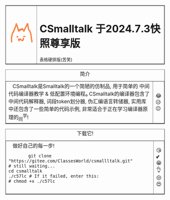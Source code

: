 <table border="1">
    <tr>
        <td><img src="data:image/jpeg;base64,iVBORw0KGgoAAAANSUhEUgAAAIAAAACACAYAAADDPmHLAAAgAElEQVR4nO29%0AeZRkyV7f94lfxL15K2vLWrq7pmfevO7Z37yNtpGOhGUDkg7GTxKLERbGtgTz%0A5j3AwmCEbYRk+cji6FiybGRj/ARoHiDAYrFsLA42OrYssciA1wabYdaemTcz%0AvUx3LdlZWVk37437C/8R92Zm7dVdXd3DYX5zcqrzZmbciLi/+K3f+IXhAZIF%0A/t4P/QilCFuJA2C6VJJQUNkcNfD88/8uijmwjRDCfertKdHuoe0ajhzxc91z%0ARQ78ZL/23BHtnyoFoBShEkENSD14xaGkhABq2DMpH9C9owfKAIqw7RxeAKNI%0AgIBQ4ag0qx++5SBu/oBOTg+UARqSEF+mWfEmMkcwSjDx+gd0OvRAGUBQpnxc%0A3YGoBkqrgMeGHGMUQ8VeRfkB3St64BLABg+12I/P2ZMwYLbqYQIkCuUHz//U%0A6IEzQGULQKLOR7AhZ7bqcWHwNgShDdx+0J18gHSvrZ/d7T1gIxAqqfU9kGrO%0AbLnK2eIaK8Orbxl17iF4xIbAJlBO+jDBEJ2a6kF0/fhkIA0wA6T1JWGs1Kow%0AfigFsAWU97F7D1YCGChMBoA1ntmqy8XtN1gZfkHnfc+YIPzK9/2pcCN72Lw6%0Ae4H1dA6MR4IgVRuC8Nxnn+N96yUY+NEXfoCFosvj/XdZLDYw+NwFbaUVKPS3%0AE+lXRjZAnl1Plnhz+jHWkw4SIrc/95nnD73FQXGCPTPScNwug/qBq4A4BAXj%0ASejT8e+td/yqaanHqtDWm5TiilRX0mBmwHi0theaSXo/kxolCTlnhmus5Ku3%0AVYqWBIi+LzNVpTOlyIoENzBB2lenoko8OgR0b+iBz6ANHoMHk6OSE6SYD0ap%0ATPQKIMcxcONrQmWgEsXL+3TlT1BlUsBhVUB1tjJCbh2VzeLLjNbgFHB530bM%0AxGsX6a7XkWR2vt4HEgCyqmDe9zgz7DFVIlYdJmgtrpRUfVgq1hlKypZrU5qU%0AEO7fKrlrCmCCICpI4DJBDHigjnfspc797B68DxigMo5pX/D07Wuc337v7Xbl%0AcGEOkR6gEGaYLkSe6X2BhWHOm+0nWHcdKrJoBzYq5H1IAiSq2ABq5BGkDnpR%0ARPfXQLlT3LceRB8fOLW0YHm4QSfvLacliDpGXQtCUnmWhutvn8k3aJeKm/z8%0AfUwpsDTsslB0sSFfwtSSNwBSgPFgdjBvcr/7+MAlQGMDqORg84wAGEWRaOiZ%0AHBAwcr4SUCN4iTaAmmNrvgdCbeDC4C1Whldfb4e+USkQTVHjKG1OMBp7P7bM%0A7zsDPNhlFMAqOFUkegIG41HjidEBBXKih4xN1L+6UK6yXKySaV5//mBptyUi%0A9X8QJUCnXKNTdi8kIWfErEHq0LdgA9ig0RDGO60lgppxXuQ06QHnAiDVhFQT%0AxPAaEtBoOSFUQFlPgAUM837rsacGv8uiv81r4VlutZZxGCpz97N0EjyBAJ//%0AkReAKJFASCo3en+2uIbcvvxbEtRSB7vU+DrBJSQVWI25D4xizcCCUgk0xuIe%0AOgI/oActigOG+cBVgIqiBgJyFqj1ogdTUK98CNHQcyG3M0X/9cq0nkgYxO+9%0AD6QARkfpbDWerFLaZZ8zwy5pVTw1+dVQr3AJkQ9GD8YoBHEEF8fb2AenjId4%0AsKFgA4Xz5ImnFJnBCBIUTIF3OZgC16h5n9UTIxcLKwydp3AFlYQ6LPwA+g/1%0AagUhWvWVFTLf55nNt1nJr5OF/tQ+Pw2AB0kwUrflCGQ2hDaEFEvOgVLgHtID%0AZYAkwGKxzkK5TqrDCVUqhJBSTyuOSatfJNXhK51y/eltl9JSGD7AbKHWqz8y%0Ap6LEyN/C8DZzw/6rmvj9+HOdmB6opVuMambem6VinVKEQQKFPX0T7YEywCzw%0AdO8tzuc3XpvzPQiKGofSxvgMIJdA9AyasG8omC96jz17+y3mi5wZYPjARgAu%0ARK1bGYcardPbUEqCins07G9nvwM8AbTAj8J4S6HLR8NvM1c9xKuzF9h2px8X%0AeqBeQAp0/Dodf+thp/n4gyAEUgLpO5VJ8SYFI2OfWQs369cuL5Tr9z9yMkFC%0AHekLgiIkwbNYrrNYruLYorK+tcvPh/i4LwGD0ZUAqID3dIbrl5eKW6Ra3Jcx%0APFAJUBFtgML5KecdLoAEj1rP0AqV8JRVWXdBF6QCqagZAbzzFwvnx8lgE22B%0AJjpown0yDkOcQgkwVw54cusKK/kNMpP7yhWgY7BrTbfqvz3gLLg4JmrjL8gi%0AIcWFsTQ5TboPDFDruNpaV+LKnwXOAJluvqHGU4lDKkGMr2MCUgUjVFYXpWqm%0AsPa6jVJYnY/wsdrBCpP+gBLqn5jAKRuJignRWG+FnIWiR6fs9r2oVQNiUrS2%0AD0qTsm3bK6BMV71+XOX1I6jdSAwLER9Zx0FOGQ95ygwg/PALP45BaWkMfZZW%0AWSzWebp3hfPDa0wP1z5kg6cwUFpoVYootLxbExFKC4pUqLPNZPg6M1gZ9/++%0A8EN/+ROr6UqMsBERxioxsigBPvvcd54uqFQKYjo7GoQV6btKNu20TutqSmWi%0AG9tL5m5fbV3EmIIP5y9eyopeiBJEwDmiFHBtwROk9uh/r7uBaiT6x0idv1dc%0AKJiv1umU65cxhcMIth6wGqGUlE3bOVcZSyts4rRYFfQcMAqEGHWYII9GHUxt%0AhTcI4ogmrk7ZO1ADwXgcA6arPkvFOllVPGxVsMERk1lKblM2WjP+VnqucyM7%0AS6Z9zhcu2jRNStvUjKTY2HgKIT3w3veKTp0BJETRVtGmMh60IJCSW8fAyRPt%0AKoUKEvWoCKUIG+lc+U7rcQAubF9hTgfXIT+HCCqOgCNRaHmZJaRUZGBcHTr1%0ASICy0amnSQG8EWaqPo8PXuL89mq/45WkAkJ8+NCnSjLeal9Mrk6tUBrHmaKP%0AqENxpXcuUVNnDRUIgpKiYQYNM7/XVUC0kkFqfxl2Rc5n1BikTupEte0Ymtl3%0A1pOzVCZl2ueYYC91yo3gtIAgGBOTSJluyVKxTmlS+q7D0IxRd7aJ0JziBCZA%0Ap+yxMlzn/PYqZ4br01ZTMA3zxRhBIfL6ejoXoV54Ol4iqim43NuYAIq2CrUq%0A4bIEueRURvGF06JTtwGcxoevdkAQD8FhAkx5/16rUvIkSrxMPaIxICKaPk41%0ARy9d5OWZNuvDZZ7ZfCNf9muZACIFpcuZCqs8OcivzPvu469NP8Nashz1bYAk%0A+B3gy9OgaeDx/ruc375OxzO0mhLN/iJKKiNUJtvcTNMnK1uAFJQ4CkkjEihI%0AL1E/K6H2cAJUVgnGn3H0cbSRg6P794ROmQFiylbFE6QgCTkzpWd52KVd6hmr%0AY+kwMnigZ0KD903pukVaWlCYa7dBsmZF2+BpV54ZLc6WTJNmxUQyVbBau2dq%0ADkLfnJhSYHm4wVLR/Z2k0hTjQIoR0nnbtukmc3M3snPkddfVCEPTppucYaoa%0A3MpYf7ilRd1alBppGCwvljfxIqTEfOhp0ekygFGKJI/iX5TZYsDj/Ws8Mrj1%0AelZ5Q0jJfFknUmJ6VI2+geQkdElpYypHWnnSMLgOg3NqHYIiWrtNIZ0OZFQm%0ARY2ARlC11kkVNaeHGIoSpsCG4mlqCJuKi1gGzegni7euTH+Yd9tn2ZY5lAxR%0AIZc53pp6gty6Sw/5fuiUA7IqQ9Rhg2e+7LUu6heY8p42v5cZADAogkcRssqz%0AXKyxVKx/mDp6JlXj2wulzXzPLlzqukWGktZ2g0coEIpLGB8mkUKM5cZl4BIT%0AOEGt22xIAmDCSBqImtrDEhKUacZ4rCb/NMLpHyBBNEqjy4Br7huMNqo8eOPO%0AdpNFenYRcIgKJggVKevJIgl9lqqsIEhaSVRdYpQ05HTK7uVt27502g/oVNuX%0AAJmHYAQvgqscTvWywbtQ62rCuBvbsvDuF7JneK91nk3XIbcOZID3njhBrpLg%0AbHSfXHSdQoEN+UM2KCEYKnFUDaYgVPzAD34OF5SF2Ta+Ktj224CQhARbOUwQ%0AOmWXi9vvsFi+9yK2/6QanA9z+a3WmfYbM+fZSOf2Hd9KfhPtvfi4ShIfv/Go%0ArQhSIlpdc5Lzrd/6H3JzhMlvgmJxYawAv/E3/kQ38dnZmNSskVBAMH4uprtP%0Al07fDcSTek9WFZwZ9siq4mnBU0rtv+vkN7OLfbvIbbdMIY7KeFQasIUC3Caw%0AuMMqNkoShsudcp2+TNFL5qiMrfOIEfDRyhbYvO2QsmIpHZDpJklwEByKY7Ho%0AcT6/mnfKmy1sL8LO6E+5UPhBog6zzJado6w3sSQhZ7rqseBv0gqD2WCibo8S%0ARyjJ6KbtR9bSDhWToeBxvxveF02vSXBnm7GMnRZdvB9Yh1NlADVQiSfzPR7f%0AusH57feY970p8BE2ZYizEwQCvWaLuA0eSxGNwwgWwVAC+dugi1HfFrV7lJFq%0AYT+8/cZlp9uXroQnKdw8SShRA7Pzc/Q227TsRznDBk91f56z1UuXg+SXvEBh%0Ap0krf6sdui1kMAJ3uNCnUxX26a319+b9yrm3pj7CumsDsOj7XNh+hZXhtXfm%0Aqm0sCiaF4Ei80G0t3H51+gI3srP0jp6mS+zvrN6XPNepSwAvYClYLDZYKLob%0AYnytLhvuNqik9NzcG7daHbYTGcGrIPLHUFLW0iVa6i9N+Ty4MIgRtBCTKGml%0ALIS1ixqUnCnarouYIm4koU+az5G1zvJrP/fjM3/kS9lc8quQ9EIQr6VMW5Cl%0AlJ0IXcGTqadV9M6WxnEj8ViJfcq8Z6lYZaFcfSjBUIdw45g0pQoznfV0kfVk%0AkXI0kkOpNht20H0BiJ4+A5gUP9790hnthDF5jHxVU2ylS+XLs49dujZ1lm2b%0AMjQK1QxBQUyPLTfDyzMfYyM5y8XB65uLZTFrcVGKqOCC4oLOnQlrMFjlQ602%0A2ezs5aG6meG2zUtNPm78b/PPfypsZlu3CFYILiBUkuogxuNtgpLEOESNTBaj%0AeAkYY98OYh9FYswiiMUYe9kYaz2CCwIU9TpOyxjZ8yShOG6+vWLvs7gvmdpT%0AvYkNsFBGxI81/WtBitotiys37u8VhpK9s9Za5Farg5gCUb/DNigkZbXVRihY%0AKeRKVekXxbBp84omWKJ6+Zd/9p/9wW/85n+h2FrfoO0cIg7QsrJerQopGTFX%0AEGMPjVnW7DwWT+3O1Xo9ONJKH1oaduv9CrBQdkkrfaJJ5DTtqEnpJgtvdZMO%0AFSn2+FHIAbC/pXnKdKoMMA88s/kSZ4trtMNgpXSKreJeuaouAZMKBOMfb2Dg%0AEsDgETNAa2ywGsHhEZNjzPYlS66CNxFAGaffm4zK8Pg3fuarhlpt480287Mz%0A6OZNBO88ccOJmCoicINSGUdpZynFUYnHBk9SY/viHkShVTk6xcA9Wb3aLc3b%0AN4GnohE4mHE4vKnDtUHZTObDlZkLT93IzpKbDFe54ybzNtifAdaApXv1PPaj%0AU2UAR0T8LJarrwFGcHWcXBF1lOLop+2NW1mHobha9NY/NgUShGqEvPeU4ugm%0AS7SrfG2h6C270KCCo/VcYWa3tgY4JySSEPIhEiyoxwVqZqn35iGUxuHr5FIs%0ASwNj0eNi9jIILnjmq1vzGOYxGjAMJm0UqcEnhbjb3aRD1y3GT4948kNgLV0i%0ACcWFubIfUi3GIGGUrCoWloEiwCZ1drPhqFGi62SewokZ4POf/zwwhjubWiAG%0AHEvlDYZb/welTy5Ml4qowUsFwZJ4w8B2+Jf+ys8uXod9CkDE1ws/+vkoko1w%0A2y3yevtjbJnlM89UL4VFvz6CUFszwCBRTQdIjGKGAjpXRweHtZFnwAiVWLwF%0ADRVWKzIfsCGAqQDBeYNiKU0MzthQgfEUTvGGdjCCVSGrzCgVjdG3JERPvjTp%0AyIM56CH1gJdnn6KbzvHR7pXtzK9PVVKDQQLMlX3zT//6n+i+mz3cudJ+ho20%0Ag0qBBLBVBgjPf+abDmz/OHRiBggNKnZ0oYa4AXWG77JVcdLobMar0AvDDWB9%0AP0tpwiZu8AS5ZBRuhixRCvO2h65rPAppQii7U8BaAy0a6GiTncQNCbRsqEg0%0A7lBSk9FLZlYB5sp8WdRTmTSuPAsYjVAzISaddhRdEE+QSyYIRh3I0Vm8ElhP%0AFskqz1CuvgbyCRijiG3wdIrevCe9ui2LDwvKZhptIoxyL3bHnyxhbiL6BhP1%0Ap9WIjvUiqHhsKJguyyfapUarimhhiylAemBvv3FHnd0pUlcn+7E/Kdgc7BZI%0AvcXMaAzYaJq5Ks1TL6QVgNB3c9tvTT195u32xTO50yGmV2fj0ohRNEJSCe1C%0AcE0Ie6TW0mtGU0SbmP7RmD4hRkrTShH0k2p8ruIprSd3kDvBm5TZMj//TO+1%0AVz+y+TIdv4olR8jHaKQT0MkkQKDOuu3cpNnSglnf48ywS9v7mZGXaxjrRoMG%0Aw7Mn6P4NYOXQfK+pxn1rmEc8ubRurqXzDCWbSrTABr0cjFzquiWutx7FkjNT%0ArWUd6b2Zm8XzEkiyoMYFDxofqtMmp2/wktJ38x9ebc2Ru7rwlTl6bUUvKMLb%0AummbhPZUpoNg8FF1BMEQU9uZrj7JMF/vb7NoVeiLi3YTJ2OBEzGAxZEN5wgG%0ASjcYWdKdos9TvXdZGd54Nws53srIwo8WswOyGyWzsaFDRmB2bPyRGooNxAha%0AVNgHUbABxdQ7isCUINuh15o+99rMh7iVrjQh40sAJW1y06GlsXRd2sovliZl%0A3ve4uFX8jqsGH42rDqy2sQhoxXYrrV6eP8+1qbNsuYKSHkHnMOHw6Q3ESGmv%0A5XhTzrE1hA9tX7syVwwel1E2U6nEU4qS0F946vb1fCEle3Wmw63WyW34E7Yg%0ASA2C8BO7WFItWCq6LA43HlIb4/njnbEOb9p0k/mH19Jljka/Cw0+YJ+8/ibR%0A2zyI+hg7G6VEwtC2uJ1OX30nO8d76RnWkyWQgJdGQDgSn1GqUsoKU9qnXQ0w%0ApQJSb/KIU9ZgGaBiKK1ba2mHW605kBjHOK5+VgO5pNyyHbxAojyhofvebDk4%0Am4YaIR3ijiOn0C76rSpsvWin9aNhZPk8MCNQR1ap4LFBo09thEr8ZYwXqWow%0AqImrChzdZH7jzelHuZGdpX8Hd5O9btUXgE/suDLeD5CrYU5deFVJLhBS1pL5%0Aq6/OPHzxvfQMJXO0SyWIobRK7iA0LqVR8kSZLvo8ml/hXL5KQjFTSoqpOhG9%0A0wgeEa1wDxGyWv9LvVlEMcfA9dsqI4iQO2W1tUjBIluyeu7i4KXeYtmfdfVu%0A47jrODLd0LqVwkbE9EnpRAwQiOIp1Dn/RHPmSs/SsEumm0/GjHoMkjQ7XRXI%0Abba4lp5lPTl7V9sfC0lZT5ZJdfjJ6aqvSSjM3lUg7+SScjudeyq3GaIpt5Il%0AbqQf4radJ61BmBICQQWnsQVTM4EiWDydMqKXvXFGjYu6WQxohbpWsekWW2vp%0AWUoTjb+meqE51qoceSS1t5Hik9hOK6zPAW8tav7htPK19IttOgazs9UqWxUk%0A6KiYbvS+xvswxtcOphMxgAKV9WhQHJ65sseFrRus5NfoVOvTmEHMkhkdLRg1%0AfpsglMzgmYuG1CFs8OlPfzr+o3GpgpCizAIrwC//9T95s+NXzwWjhBAwxsS/%0AIWz37TR/7Ht+gY26rSFRZ3ixiI4LTO6coLFvtwz88vd+OeeSkLWnLFoWSGoh%0ABMCyYaZe/vK/8vNcq9ttCrxF2gF+PeBe8M2ffa7+ynh8NkSAynm48L/91a8f%0ALlbraSVF7fopM7qafDgvyDjHz/7QX6MvizhN8Ti2k3ivqTK6xn/uWw+vM3hy%0AFWA8YjzeeGyZ0/E36fhbb0Q3pSnjAoJjaDI2XeeVjVbMreuOXb/HpwJhgyiB%0Ark49vOKH6LT2TFJtYwwMTeb7du6TN1sPcxPoMpaVWu8d0D333a1fDCWBfO5R%0A+nbjI62tbphOW6BKjtCVLNxwS5+8BmyMVt0JSKW5LZURekAWlMLKBt6fCzKO%0AemaV50yRv14ZeWLdnQcRjAoyWmTRcNYgR4ahTxYHIOp+TEElSuE8pduidMWj%0ApRVKySiNiwhYzchNR9+aevzS21OPktuURO/Ajx2hh8a0Cbw6/SyvzHxUNu1C%0AjyBlULPRs/PJK+1neaX9ETZPMLYt4O3OR3hRLvATv/Try8PShe3ScSt09NX0%0ASXm9/ThbJ2j/WCT960gPQzGKsooK04U+0i4FqWaowlzERNYGYTDKIBG2E9mH%0A0XfSif0INUpCQafosTTs0aq0DIiNhz3UlnIQvBG27ayuJSuspmcJwY1qAd0p%0ANUMqcawniwDM++58o0huuTPcbJ2v8/EJd1tLyAPv6RSmfZ4v+bpvXXt3e0MQ%0A6CZz3MzOsp50juHFnIzUcEkNlcT4ejxZBZBAyzZaA6EyikrMwN7JcE/GACYW%0AMZgfFnyke43z26u3s0qcMW2CHWCC4qoIu8od9F1aeubwzFC6uhQMjXd/OOku%0AMdsEURJVCsl4q32Bq1MraAh4Mgo7RRrCDmNoR9frukLjGkH7RZQCLrFsaYu3%0A0kdJ5WEAhlYY2KNDvXdFuzrqTZsqzKzZ4M80W95KiQ+9tNrDDOawfYYmeltW%0AhVSh2U9w1L6CEzNAJYqlYGnYe3k2vz2HdXGLF4LUMx8TJILA69S7gKoTBrJH%0AgT2U0jSSQOsHKjH1Ww/9JJuDjARytRRJhrVNAShPdQ/CsEdRAawnZ0grf7ZT%0A9kIaBowN5pREdbbj18m947abozRtEo1ZVRs8IocdtxXpxCrA1DaAt/4CzqNS%0AUNooGawKSQBUQ1bqi9M2/0SmPaxpo6beCHFkwrwxIvf/RGXSg5BRY00NQT1y%0AlR40RXU6yxtMaOoS1kBTU+viY6Rkj9LBh0mRrQBvTj/Ctku52P9Cf6koZpKQ%0A12K+zVzwPGreWU01X367/Shd19QejruTjiOhDmWA6M9GqmDnw6p10WK5ykK5%0AigvbLUyc8AYlW9qUstX+HbT18Uqgl3QobWQaG2qf+i6X596h1RM9UfZNm7Kc%0Ad1kfQIAQDGFU4lN3fXq6VAK33SKpeh6y12crISShDlgEpVUVLBT54lAc16ZW%0AgLgAFUansB01vYcygAF+6u/8EMFAP4kPLFEApbSeuWqVC4PXeHj7+u/O+hyC%0A4jSCOgVPz82tfuov/eLHN4kdKYA+cadLZQzh0ITJ4dzb/PIzz33mGL8eT8Ne%0A52/nFI3tkfj3277tzx/Yk8m2dNc13f3JjtTxvl3bv/2QgWZxu5nRgQZpi1HU%0ADVBT4EJqBL1cGS4NnQfTjZKpSqlIj1RSR6qAYKIF3xzqNEmJepaGfZaG/Yst%0AHXWZRCFUoK717hrjmihjMlGMhdPQovcGKdPQXhG+89GethwQFSqTctvNM5X2%0AXj2T6xcJ+ahkvq08NujDwcTzFzE+nreorq5RcHiu4FAGqBD6tl3vcvWjMCmA%0A4hBNScuUxGeZ1vkANCYwMnXasumlveHqSS4aoUQmh3ysibljqudhT8D4hM0e%0AyWa7tc8RlT4nv2PqXc5DSXm3/Qhe5NLskJD4LpWN905QJGhH6zoJpoaxCU1l%0AksPpSAlQ1Zm8nRm52uUIYPG3bKhr3dQ2gpqUnltYXU8Wd/nJD7CgX4NJOOWC%0ACwfSXd5bja9jKIukSUEut/ysGbjYlscEJdUiWSpWKaxjYDNK2hxQnm4PHcEA%0ASivU+brgRkhZiBAqGwqwG0vqujjfBk1BhG4yx6uzj527lq3Qg2hEjWh3x3Yf%0A+nS6rtVu2isRdNf1eySRwq6/x/hugDrjJwTaVMyw7dLtvJJZ0YjHCMB0NeCZ%0A/ouXF8tbl95oP8lGkuKPmWY7nAEMcQMmNYijrlaRasF8OWCxXCfTgXEUQDbq%0AdWla2+vJIt1kkfKDQx/vmpRxnSMZp7m7Eph1zVsDrargTOhniuNGqvSsG1cb%0AP4KOVAFl3JWLShYDDPSZ9+s8uv0uDw2vvtTxBVQZ1KVdCZ5E9VrmhZY/Ni7+%0AQNptXR91/X1DI/j2xPu7oBj6VQw5CT2mqnwt9f5DQMwgNpVJQ7pU0UZDFl9G%0AanzD4XSMQJDUjcUsuQXSkLNQrrFYdB+JnBgPQZA6928Dm2PwxklRa5H2cPN9%0A0uWNW6g18rgxaiPacHw2gEEJk2HXe9a/WilJnAOrXEK1VvHjXIoENy117iWM%0AsAMnZYAAJggWJTCIeHqEyrhYyVJ1uqo3sVYELBVWjVZBL5WmpDRlDVeYXKd3%0AdtDjj//4j6Omqk8YHa97W6VIsDz3Tc8d8MsD3MEjGGlnqEd44XM/GnstBRZP%0Au4zfGCaW0qTYMB3tISmpxFPYiOOT2vx9/rnPxL4cxBC7o3V74gRCJY5cUrZl%0A0JTNVSSXWKSaBkPQSrQus2/ycRSv+c4BdKQErU+8wlAf71Z3qq5kabSJD5gC%0AlQKsbnobvYdwj5IlWuN9KhmfNHpadX923bk+wTxGN0f5hzABcQ+T+YYJ4Mcx%0AXLDjUgSPxiRQaQGrRbONffwltQaNRSokMoLBHymJTpILuAyNgCrimT8ohaTd%0A3CmVOUYc/A5IgkPr8YoKBLt3E8g9poh4GlBJDIY1SF0bwISAGEVtPzJHvXPY%0AGF9H8BrQ6Mn6GNWOx+JBBuRJQVHqplPJ9sFIxt/cgfo5NgPEIk47Lk01gSEJ%0AHltFzF9pdENNXT4dV+vJnUM6rk0wEvhqUWNjdpEYIGkSMacdjWuweCMMggVV%0AsCbERJOt6w7V6eUR9uAeMafgIcS0d6I1msmwFnBnQJlUA8BvA5+8k/aPZICG%0Am3dn1QTmovgrIuiz3quWCKTOoaRUJgPcroz0zkd2EFhjbExJA4A4kA5ngiZJ%0AtKflSIepkkC0NRgd6hTVkIPK2FjVDAsISYi2ja+LVTp83fTOJbBntIcwSmw9%0AnppiqzZZ0SYrUxKf5tHNU5KwI9Q2M/rtMaXAnamAZoNFpFgvhYYDHZiMrSS7%0A1HNLo3o694JSHTLre6Ma+oWkbLo5Cjn9KioCZJVnznexbOGtjwWpTUYglvhz%0AIxAAABewSURBVIUxKCklhaTcTs5Q1BXObLhHSjBE9eNp03NLZFVxqRUGIdX6%0ASD20djtl6k4lz0lsgLaaGHOO/qiylWa8Mvs4V7NHyCWr98bt547syZUdSGpg%0AuurxxNbLLJdxO+BqssyrM89QyBlgp1I5cPgjVPGxx4cQo52zvsuHtr/AnF/F%0AuK1YiDrMgaY4TARfmJy19AwvzU6Tp+1Y42AClXP4XQ4YO1DhUAsalI1Wxqvy%0AGL0k4/HBa0z7PpMzGEyz1er4dAc2ACShYKoasFR0SasigfEuWRuEgU39amuR%0AtVaHUO+rP+zhH0UpcGa4xtn8Oufy6y8slLfAeES32XDzz1fBkqIcXYjlcFfo%0AILLAbLXGgl9lqbjJor/ZE78lIFRhACHFmoDg2zZ4k1b+9u3kTEeAgXOTpXHu%0AmrQuQBEM5NaxJnOkoc+j204xfsfAXSimOn6dvHRs2TaFHC2Fj9XDBlMx6/tc%0A3HqL89vvXZ71/bqDAIIRoTJuWxmHjMfbwQ+jg9Ots8Bj3Zd4pFh9ISu3P41r%0AEUzBlN7mwvYbZFXx/M/88H9BN9nvbJ3YzvPPPbfryi7aiwYf0RSwkn+B3/jp%0AF+Y/+TV/vJsYhToUlIQKNduUSYy3mUqY1e35j+Wvr09tXV98c+4xBjPn9oxu%0AL6vqrneT9lGzBQ3GB0rW5W1Eh2qYqiQuThNgxvft4/0rTPs+V2YeOxYDHLp0%0AhNFGTKDZ87fBQrk+3+jjMHoJauT2Dh10wjhAApxPhi/MVb1PS6lgp6iCxVUl%0A88Xqp88Mrw7P5e+wUNwirYaEEOp4XDV6HXuwB9x/Id/ks1/1x24l1RAnkGBJ%0AQoKJQQCojUOrQuY9C1vvdea2rjNtSzZurx5xh6NIRkWrZLSYRnPaa2ITVS0l%0AXChYLLuXF8sNWtXx8MrHnhMTdliWywd87c5H3AQ0Ri9Grwr40Z/7mb+Vh4C4%0AFpgp0OhZCJ55v5Y+tfVi/lT/ZWZ8f+SteFFKFwMiasZN3ilZYNa0SXIrWhry%0AocaMZ3AR7uZcfdybQ0rAO5C2JmmboR9grT/NDPh7k28mUG/tO2nkDhbFjq8e%0AdJNLd3Lz49DXfd3X/lagRPD43nqUNDiswrTPWS5WW0vF6ojj466Yukr5LgnU%0A7Ns7LnlgI0yTZ0tr7aVzOJcS6wNUMRhQCeITxMftYgHhR/6Hf3z2VrJEYVuI%0AtaeZszjI31+8k0aOtgHCOB1ixuLdStiToLk3Q51QIRalVZaDrBpksIVLYCgJ%0AAUfi6wphdwEv3w/Lt9/9+yhvzZ6n9Mm58/03VxcrXUSGhgBJmSImQUKC4kOw%0Aw/5qksw9/W9+O1daZxiYlOQujMDJvt2d8NCZUYDo3mQDD6aYIxg9+Xt+fmMB%0ArLv5pSzpVJ3qtsSKH/XEBAGT0k3n3ltLlxnadNQnndCdd0fRsfTAZnue63mJ%0ALc8sD8WQmu0IEw8zjM70MR5vhqym81yfWqTr5kaFnk6ZKmA36m70TBuJdxgb%0A3A0DXN59oebUPdvwTpoK2gRemX6avu3YpwZXXuuUa22rJCAOI9JNFt59ZfrC%0Ax65PnWXTzRBExw++OTDiGNDonTQZv1dCpfRlmtdmL2LDI9h6sLG0XDwACxQN%0AMJCEgc0wFDS1BrXZHHPCuTiAPHsZ4I6qBtybOoFRbMZ9kvWmiV1Rw7uiEmG9%0AdQYRx4wOnxzYNuPAr7CeLHI9W2EtbdxAnfBaois6+QD2B6dMRtKa9/FaCiwM%0A10nUM3ApAztNYacZWjeqYJ6EIsbngyXUmUHR6p5kKwMweehFc6bSCJ0VpMDo%0A7nDoHd35bhhgx29EG/iR5qE+sctqjInrxGQeSHueyM7vPv/886N6ALurJxfA%0A3/67n0PDPhiDuvT6537sRzAqZD4mViobD68YVSw1Enf8SBFT3xpzGmqUpWKV%0Axzdeioc3JC3WWp1LV9uPsm5nKImW92c+/Z0HjOOwUR3vm1JjLyI1qXiHhowQ%0AMpR0CMUdR/8m6W4YYHyYXc2dMe+vuSGWRpMJFPG9oAJhbU+wtwZmSFN8em/E%0AMVVPu8zJKk/mlVKEXsuR25Qgcet01UiJ+pUEJa08rdBnJb/JQ8V7w7nhRlpU%0ACUnIq9KmVmWZbjIT6/XBqVn6e0dUp6SRptL+4AB4TTxB5Rh0NwwwWojR5ZIa%0AKtYc7RLrA1b1qVn3G+U7SfNlnyf6b3Mm3wCjdNM2b8o5btkOQ6d440dSSmu1%0AZYMyX/Z4aPg25/OrN2d9N8UMSULFbLUuDw/LXMwgy+UJcpk5sg8noZiFLOo5%0ArkEoxLMUhAJjisFJE+InUgHNGbelTenZGdbSZXKb1tuY/F02fxjJjn+nKMtF%0Al1T3O1ZJWSq6PDy4zmLZfUONX0hor20NecILrKWLeOtIQnNMS1afAg6OAYv+%0APRb8jVkTBmA8xiht9aTFVlqKcK11AbET5wOeAkUU1N40VyEp6+kCSRjkWejX%0AhTZ2fOfYlcdPJAFiTX3Ptp3htemPXLrZWmFgM4r65Ky7M4QOwPKNro8nYhbl%0Aqc03WChv9WCUCSuoT9toaUFbB4NKdEqNkumg86Hta/1EmSlYJLi0TjErRb3K%0AKvF4GyuZivQrbK17TcBR4qrczPo5WtWOuMjpkKlR2dTbvetTRW/bRV6dfpae%0Am7t0IX8pLBbr9febOdOFewMKPfI3EYM2tHF//nqyGDFpoyDE6Yr/FrBUrL2z%0Akt+cNIRS4h7UGeA9NUw1uD4boFMMpjV0r27a1YdtCqU4vMlwOsYc+hqBWxm0%0AOSVkdNpYGO+Kcqft55uxBBidhAp4SdmQRVphwPli3/OFp497i6MZwIzxPLWx%0AZ0DRumNVDRmX2gaAprhh7QHcs+1Yja7bw1RL+1xrQtVn4+kzSlmvcNGU2XJw%0A/uLgFabCLa5MP87Atkmq6GZVCBUZVehQMqiQAU3p1uiOZQxkBoLD6UnLNB5B%0AgVhXOQiBDIKLtlbQGvSZY2Ip9N0O0rGPm7kDCVCjXw0S6ocaTIPQrdO/Zlz2%0ApYnWyT3dAbzT4InsqLqPqjFAvgOIUcclDJBVBUkxCBhvem6exEHmXTztq9Wu%0AvRjFBK1iTMPFE0RGPniKDR4XmsJNp0exink93hplFOe5jjkEtmygA3VFMONJ%0AtTCdsksubRwcWsfohMWipZ6QSVesCQRNXL8rOsgW2Pk+GPx+8HM1tOKOBF8f%0AYe+Ix7pHBrUqdIaFvv2PXmj/0U99TR68YbO1xGvmYZKwTSvcoqUbM4YWBEcw%0A9caQSmlZjyUnViA/RQrwLc99+8T7OiBUv30IuPx9X7tmKxfPYqoZZN73+PDg%0AC6+m6p9qcwIGUOIqN/uI8DFGHho3SomdkCARL4c7dSdQjfr9jM2m32qkhpEL%0Ahohgjl9wZOrNn/3KL9v2m+8OQqv16lTwl24PBUtOK/QRipYJCU1VdBNAKrzT%0AyOhHl5+5BzS5tawG2ejERwGeYFLJBkg1Z7FcXdl26ZG64FhLtFlhtXEX1CjG%0AjM/3saoQUjQ0KOC66Xu4OeKw7u13sYGOmyqtIeS1dKp1KqYutd5bxfthO5s/%0A80W++7ZemNreMvj1TH2rlHgkHQGsz4h6wA+cc5SSUpr0/u023+dGHsgTpah8%0AIIixow2kipjBtDGDe1kkqmGC3Xu7hJZ6Fst1vEkZuCyiYvfuI3ggJBoLVm4m%0A2TWMP9Mp1xMJPjKBtUiSkoVAubXBDN4kw+sz1pgZNROHWyYChaKSkiftN26l%0As2ybBH/qFsAxyWjfhmLWjELvDqtekuroENHdKOl4PHcdNAk4pqoBT/ZfodNa%0A5+2px1hPlimbCTySTk9KNKpry7XzF+cvPgzw0dtXtheH6xkG0JLKDMEUJAqJ%0AVWATjGV01ExrCqxBZUg3mapea527dCM9Q88lhP1yEPeRHJB6IfXcAD8bVXGU%0AVNYrmbRfl6giDqRjzv5kinTvaeYtLVgo1y8vDTfIvGJ1DCK5D3TjoA8K6+i2%0AZvTa1NLU9allrk8tc7V9ZqqbLt6Mm1ak9v1lnEOrt3iNwI4W8irHOMMP/dQv%0Azt5MZriZzrNlU0pjHmjRkyHQTZbYTJeeqsRN9CUa4RJc56ju3c3y68EYg+ao%0AQAOEdFZDu85UpSjunm6QPIQ+fmBHk3Z4ef5h+0rnPIPEMUgcV2ZXeG3u4XO5%0A6Rh8tqk4hiIMnCN3GQVzaJirLW4PU6BFgebceP7f+IbtxLt45J1p1buA7ssY%0A96Ut4LWZx3hl5knW006dLKoNXfGUVttH2SjHgoTtyrSNDzuuj2GLfrNdpo4J%0AeJGde+VPiQpgI1mipcVwxvdarTomPpSUvpurbmTn3PWpFVbTDs2DWmt1sOro%0AZELHpnPbrTal9e8Q5EyqvtUZFtHFI0UFbm1avW0W35l2yxduh3lK02aMdzjl%0AAR5BObCazZHanIe2Mw0GUYkp+QhGUXvUM3BH6elWe2rk32d2GukJNfAqbps0%0AEflqcdNzMynt2RZTU1ncHWyoS7ce1I2jV09T03c/6gNXpp9iYGeyp/ov+nbV%0AtwC5zG2/0X6yfT1b4Ru+5S9S7GoiCzFxkAK/9k9+GmP0QxpSZooNhv/3L1ye%0ArbYt0prpJkvb577r+z56LlmE4HhYUp6VFtiIdQjAt3/6uUNHcVj/j0MhHLaG%0APT/1Mz+G9hSHBDRQWA9isOoI5mgz/HhG4AS3S9SRQyCLblXTQXUmKEHqXMDo%0A1ofx4MlSmbGW7iImKHPlhqtMehm4dCtd5kZrhfWkPpNo1xzm9UuAm+kK0XhK%0AqZjhqY9/2SXKLoSUuXQZ0kcg2Xss0YMT/HvJGBuDXBqPkVFTH3N4DB/1jr2A%0AJHGwzQDIggFrDD7ovuLwbsu03yltujlen/4o72bFJYDcpmy6w3P14wdYRyxN%0Ai75b4Mrss6RVAaZFblOeOqKdB0vx/MKkEkSdQR1JpRBCfW6RHJmvvGMGELGI%0A2J4QFjV4dKeIugxckgBV8IyOsDhlKiRlLd25V+WoKN04tTQ+taSQlDVZhgSC%0AJPFb5h6czHSKJMFhQ4IaMeAwVVUn4ByKC0ctwWM8oZ0gDGMM3pctY8YVOtKp%0AKUKlAJdsDc82Rqj0/vnJXvyO13EoQsKkzmgOCQzZKkuklREYYuTB+vlHUqiR%0AQknG0IgZikVxVKVBsmlUXHlUE8eUADLSo85Z2u22K4fbSH0gpBYFMj2Prc8O%0AzEtPayollfuzepoNk5MHSylwqACsK380v2t8ltnZabQq0UrR6n0R5zuYDGAT%0ABiFQTk0xHApTxmGlRaGGLS2HR0qAOPTxf0dRUZQMh8OrYUK8GzEwHJZFUVIU%0ABbMzs1S+Ylie9oEqE2Q8Wr+alPShNMpm5ajklBLrGvliQDUc4kzGH/oDfzgl%0AOgzNa3K77WGfnRbtuKdCtm0Cn/rGbzCbJmwzN0shjr5WdNVjO7PLR8mwYyrp%0AuEpKk3L2m7/Dtp7/D77kml1ef9ed4WqywruyXPH8v78899x3zHzp133DVH97%0AiwplOBxtFrJEkMYMEa/WvGbra1N3OhP7DaVB69yZjR7HFkZeTnSMv/iLL2W2%0AxXcTA1894sbXF+ofZXDgZ6dFB99zen7m49/xvb+yOrPCe9MP8Y4scvar/62/%0AsLGnVvM+FEI45ktN0GI+FN2vDvnNfxCGN94MxbUQindDGL4bQn7Dh2H31VD5%0AX9jxm+DnQvBfG4L+agj6Zgga6peGoP0QwishhJ85fj8O7N+u1/F/VwWl2vtZ%0AFkL43jCmYQjhp47x2eQrCSG0QwgzIYT0hGPc956x39Vs8Ld/KRS3Qhi+F8Lw%0AvX4Y3vpsKG8TqvLQdo/rBRhgBZP8BMn8H2GHuBslrC3wJPXu1FqZdAT+NvBn%0A2CsiDRG79hSwdMx+HNHFu/vdKfgqhnim8b8G/MvEnbz/KfAj9/pG0vzfzt3h%0AprBI7tASGeMLK8D/yM7NBiUxFtNYmo6IRWsMiSng3wH+3MRvPDGI1PwmqX/3%0APre27phmgJ8GvrJ+f+rHC94tHYf5O8BPMH74gRiF/UfElb0AnAH+JPA54P+r%0Av9eqP2/IA78+8ZtzwDcDfwd49SSD+IDuno5SAQnwx+NrJBn6wH8O/McT3/PA%0Ar9SvScomeKwAfpYoSZr3/239miRDZJDJtjeJRmTKGGdcEFeWITJbC3bUct5m%0ALxzO1t9LGO8XpW6vBAacTBo1am2BnXNr6v4v1uPp1ddd3Z8mGtX0R+u+D07Q%0Al919msSPa90HPUoCtIHvnXhfAv+UnQ//MJrULwnwKaL1f1iBv0VgrX7dBP5X%0AorT4HHCFaP2+Bfwo0YtYAL4H+M36N7eA/wv4enY+BEuUYv818Bt1W2t1e68A%0APwd8hJOF+WeIDP0F4sJpqE20hW4C/7i+lgJfRZSuvwVcm+j/bwE/yB3s8DmE%0A5oGfZOec/ioRU3qkBLDAhYn3OfDDx7yxEgf1GDWwiqgTfxP4u8CPcTwu7wC/%0ABHzRxLU54GuJqucd4M9OfCbA48D3A9eBf1JfnyVKoMd2tW/qdr6SyCBfDrx8%0AvCGeiGaB/26f6wJ8mDimTwL/IncvCRLgKxjbIoH4TP4icLW52WG0WxwXwP90%0AnDsLDAS+j8h1jSSwxFX2nxHzBv8J8QEf1A8BHgY+SlypvYm2EuDLgD9NVEtr%0AjKuUGKIk+Z5d7SlRivXr9laBDaJYNsTiVz94nPEdQAG4Xfel2HW9uWd31/Uh%0AY79+cowWeJY4h3dDDWP/TcYeWJ+4+EbPUHaU5borV6rGTjUQqpoUvGJ+BcJ3%0AQngDTB4TlIYIFzYXwPx54JeJTHHQICzw80SR9afZewrdbeDfJq6avz/Ri4YJ%0AJrrEVeAfEhnjceBpovF6pf6OBZ45/tj3UB/4BuAiY8kDcQV/N9Gb+or6WgW8%0ARFRln6378yzwGcZMkgB/4C77Mg38JcYSfAj8z+xiqLvRd8fedkRcBX8f+ARj%0AHb7F2NCyREjXz7H/frZA1Kd/hrhKfxP4fyY+90R99pN1u/8eY3Fp2Blh3CSq%0Aje8Hvpioq/8Z8N8QGaH5zf0I6Tb9+TIio3w98A+A/x34L9kpde+mP0Jkwk/X%0A7yuid/Yd+33xKJq0ihOiTrpTalbAx4hG5YuMT0EWol7+qwfcu7vP9YYKdq40%0AZVw/T4grDuKDPUec5F8nup9fCjxCDELd8wJXR5AF/iDwa0RG/FrivC4TF8JJ%0A05At4F9nzDxDorF5bfcXj2KACnh74v0U8G0cbsU3ZIiGzmR8agj8V8TBvrSr%0AHw8do827pSngLwN/tH6/TVQr301kyF8+xXvvR9NEV/ppopS7RYwSfhfwreyc%0A87shJXpKDSOlRCbbU9/xKAYoiZPTSIEE+FeI3DUPtEaQcUOKYY5a7wpMC/wA%0AyMdA5hirjsYn3g3nPs1NNinRBYU4Kb9LtLJfIDLCvXC3DqPGC2ooAf5w/e/G%0Atf4LwN8jSqiTJseGRI/nd4jz6oA/RLT+d6jwoxhgG/hbRFereUDTRG79SeAb%0AiWL2EeCriRb0/1J/zxFX+q8Qo31fUX/3AnE1fmLiPhW7Sp+eAo0SwMDZuj8X%0AiVbyFx30o3twP4iT/uXE8S/u+twSVeAl4EuAzxPV1UmpsYkaFZoB38JYCgJH%0AxwEUeJ1oTX4/0a0Q4oD+VP3aTWsT/26SIt9Yv/ajimjoff8RfTkJBcYTYYAP%0AAb84cf8t7klKekSNLRIYr/6vA76GaMR+JdHdm2dsD/yf9W/Luj8nBSN6YsDr%0Avwe+qb7PMjEg9SXU83EcI7AgGk/fRYzZb9Wd3B0yrRiHU2HsEw8ZG3xMfObr%0Atl4hir89Bso9pJxoBG2x08AaEj2TPcUvT0jbxFjHe4wTX5PUxFPiSVuRQt2/%0A3yRG6+4FbRHtnBfr90LcKvYCtT3gjsKt17j0gpjd+ofAf0Tk2HPEIA7EQdwg%0Arv5fnbj5dwHfTgzmfLhpksgk1xi7PZMPXyfeKzv9/lDfo/l8wM4oWSBOemP9%0AbtR/h8QAyCxxJZ4jMsJvEY2xz0y0uTHRVn/iennMz5p+vwZ8J9FofmrXePpE%0A378C/jmiJOgTV+zfJMYGsl3jP6o/B83LNvA3iAzZ0CeBfxX4qSMjP4dvTPiA%0Afq/T+2l/wwf0AOgDBvh9Th8wwO9z+oABfp/TBwzw+5w+YIDf5/T/A5k9/3eg%0A36bdAAAAAElFTkSuQmCC" /> </td>
        <td><h1><strong> CSmalltalk </strong> 于2024.7.3快照尊享版</h1><sub>表格硬排版(苦笑)</sub></td>
    </tr>
</table>
<table border="1"> <caption>简介</caption>
    <tr>
        <td>
        &nbsp;&nbsp;&nbsp;CSmalltalk是Smalltalk的一个简陋的仿制品, 用于简单的 中间代码编译器教学 & 低配置环境编程₀ CSmalltalk的编译器包含了中间代码解释器, 词段token划分器, 伪汇编语言转储器, 实用库中还包含了一些简单的代码示例, 非常适合于正在学习编译器原理的<sub>同</sub><sup>学</sup>!</td>
        <td>
        😂  <br/>
        😥  <br/>
        😐  <br/>
        </td>
    </tr>
</table>
<table border="1"> <caption>下载它!</caption>
    <tr>
        <td>
        &nbsp;&nbsp;&nbsp;做好自己的每一步! <br>
        <pre>
        <code>git clone "https://gitee.com/ClassesWorld/csmallltalk.git"            
# still waiting...
cd csmalltalk
./c57lc # If it failed, enter this:
# chmod +x ./c57lc
</code>
</pre>
        </td>
        <td>
        😘<br>
        💕<br>
        😁<br>
        👌<br>
        😒<br>
        😍<br>
        </td>
    </tr>
</table>